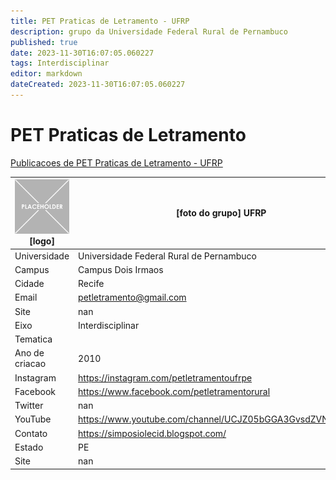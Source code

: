 ```yaml
---
title: PET Praticas de Letramento - UFRP
description: grupo da Universidade Federal Rural de Pernambuco
published: true
date: 2023-11-30T16:07:05.060227
tags: Interdisciplinar
editor: markdown
dateCreated: 2023-11-30T16:07:05.060227
---
```


# PET Praticas de Letramento

[Publicacoes de PET Praticas de Letramento - UFRP](/atividade/246PETPraticasdeLetramentoUFRP/feed.md)

| ![placeholder.png](/placeholder.png) [logo] | [foto do grupo] UFRP         |
| ------------------------------------------- | ------------------------------------------------- |
| Universidade                                | Universidade Federal Rural de Pernambuco      |
| Campus                                      | Campus Dois Irmaos            |
| Cidade                                      | Recife             |
| Email                                       | petletramento@gmail.com             |
| Site                                        | nan              |
| Eixo                                        | Interdisciplinar              |
| Tematica                                    |           |
| Ano de criacao                              | 2010        |
| Instagram                                   | https://instagram.com/petletramentoufrpe         |
| Facebook                                    | https://www.facebook.com/petletramentorural          |
| Twitter                                     | nan           |
| YouTube                                     | https://www.youtube.com/channel/UCJZ05bGGA3GvsdZVN13G7wg           |
| Contato                                     | https://simposiolecid.blogspot.com/         |
| Estado                                      |  PE            |
| Site                                        | nan |
